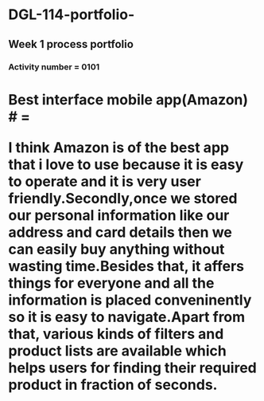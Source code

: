 # DGL-114-portfolio-
## Week 1 process portfolio
### Activity number = 0101
# Best interface mobile app(Amazon) # = <p> I think Amazon is of the best app that i love to use because it is easy to operate and it is very user friendly.Secondly,once we stored our personal information like our address and card details then we can easily buy anything without wasting time.Besides that, it affers things for everyone and all the information is placed conveninently so it is easy to navigate.Apart from that, various kinds of filters and product lists are available which helps users for finding their required product in fraction of seconds. </p> 

